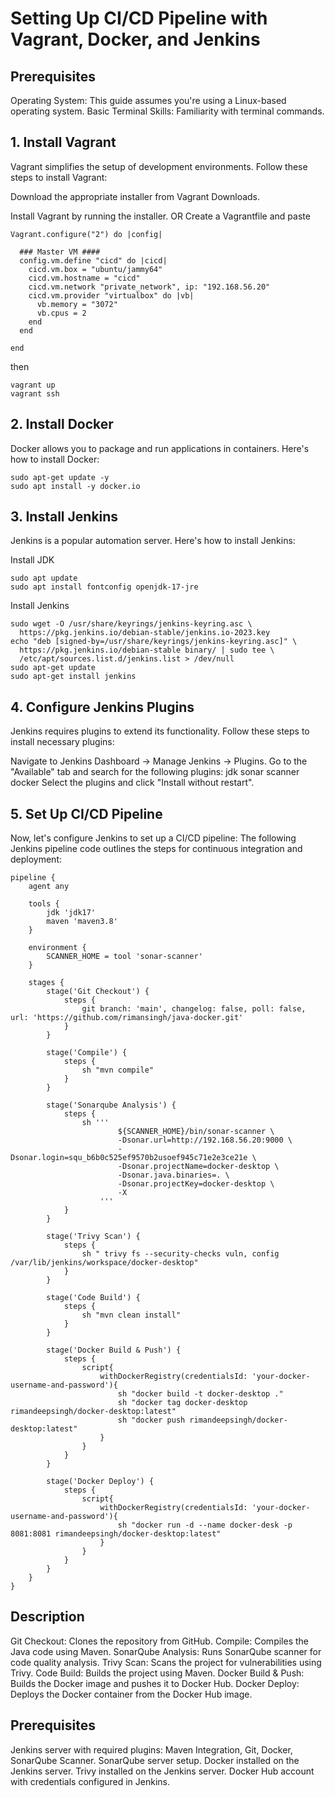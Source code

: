 # Setting Up CI/CD Pipeline with Vagrant, Docker, and Jenkins

## Prerequisites
Operating System: This guide assumes you're using a Linux-based operating system.
Basic Terminal Skills: Familiarity with terminal commands.

## 1. Install Vagrant
Vagrant simplifies the setup of development environments. Follow these steps to install Vagrant:

Download the appropriate installer from Vagrant Downloads.

Install Vagrant by running the installer.
OR
Create a Vagrantfile and paste
```
Vagrant.configure("2") do |config|

  ### Master VM ####
  config.vm.define "cicd" do |cicd|
    cicd.vm.box = "ubuntu/jammy64"
    cicd.vm.hostname = "cicd"
    cicd.vm.network "private_network", ip: "192.168.56.20"
    cicd.vm.provider "virtualbox" do |vb|
      vb.memory = "3072"
      vb.cpus = 2
    end
  end
  
end
```
then
```
vagrant up
vagrant ssh
```

## 2. Install Docker
Docker allows you to package and run applications in containers. Here's how to install Docker:
```
sudo apt-get update -y
sudo apt install -y docker.io
```

## 3. Install Jenkins
Jenkins is a popular automation server. Here's how to install Jenkins:

Install JDK
```
sudo apt update
sudo apt install fontconfig openjdk-17-jre
```
Install Jenkins
```
sudo wget -O /usr/share/keyrings/jenkins-keyring.asc \
  https://pkg.jenkins.io/debian-stable/jenkins.io-2023.key
echo "deb [signed-by=/usr/share/keyrings/jenkins-keyring.asc]" \
  https://pkg.jenkins.io/debian-stable binary/ | sudo tee \
  /etc/apt/sources.list.d/jenkins.list > /dev/null
sudo apt-get update
sudo apt-get install jenkins
```

## 4. Configure Jenkins Plugins
Jenkins requires plugins to extend its functionality. Follow these steps to install necessary plugins:

Navigate to Jenkins Dashboard -> Manage Jenkins -> Plugins.
Go to the "Available" tab and search for the following plugins:
jdk
sonar scanner
docker
Select the plugins and click "Install without restart".

## 5. Set Up CI/CD Pipeline
Now, let's configure Jenkins to set up a CI/CD pipeline:
The following Jenkins pipeline code outlines the steps for continuous integration and deployment:
```
pipeline {
    agent any
    
    tools {
        jdk 'jdk17'
        maven 'maven3.8'
    }
    
    environment {
        SCANNER_HOME = tool 'sonar-scanner'
    }

    stages {
        stage('Git Checkout') {
            steps {
                git branch: 'main', changelog: false, poll: false, url: 'https://github.com/rimansingh/java-docker.git'
            }
        }
        
        stage('Compile') {
            steps {
                sh "mvn compile"
            }
        }
        
        stage('Sonarqube Analysis') {
            steps {
                sh ''' 
                        ${SCANNER_HOME}/bin/sonar-scanner \
                        -Dsonar.url=http://192.168.56.20:9000 \
                        -Dsonar.login=squ_b6b0c525ef9570b2usoef945c71e2e3ce21e \
                        -Dsonar.projectName=docker-desktop \
                        -Dsonar.java.binaries=. \
                        -Dsonar.projectKey=docker-desktop \
                        -X
                    '''
            }
        }
        
        stage('Trivy Scan') {
            steps {
                sh " trivy fs --security-checks vuln, config /var/lib/jenkins/workspace/docker-desktop"
            }
        }
        
        stage('Code Build') {
            steps {
                sh "mvn clean install"
            }
        }
        
        stage('Docker Build & Push') {
            steps {
                script{
                    withDockerRegistry(credentialsId: 'your-docker-username-and-password'){
                        sh "docker build -t docker-desktop ."
                        sh "docker tag docker-desktop rimandeepsingh/docker-desktop:latest"
                        sh "docker push rimandeepsingh/docker-desktop:latest"
                    }
                }
            }
        }
        
        stage('Docker Deploy') {
            steps {
                script{
                    withDockerRegistry(credentialsId: 'your-docker-username-and-password'){
                        sh "docker run -d --name docker-desk -p 8081:8081 rimandeepsingh/docker-desktop:latest"
                    }
                }
            }
        }
    }
}

```

## Description
Git Checkout: Clones the repository from GitHub.
Compile: Compiles the Java code using Maven.
SonarQube Analysis: Runs SonarQube scanner for code quality analysis.
Trivy Scan: Scans the project for vulnerabilities using Trivy.
Code Build: Builds the project using Maven.
Docker Build & Push: Builds the Docker image and pushes it to Docker Hub.
Docker Deploy: Deploys the Docker container from the Docker Hub image.

## Prerequisites
Jenkins server with required plugins: Maven Integration, Git, Docker, SonarQube Scanner.
SonarQube server setup.
Docker installed on the Jenkins server.
Trivy installed on the Jenkins server.
Docker Hub account with credentials configured in Jenkins.





